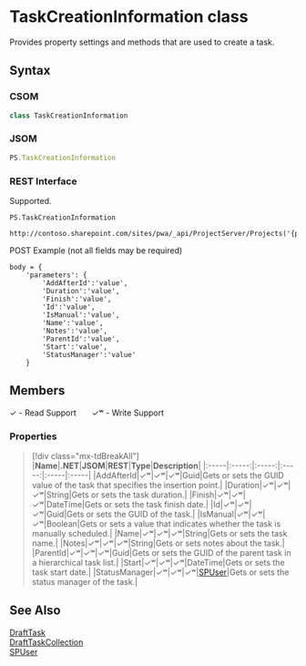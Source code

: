 [comment]: # (Name:TaskCreationInformation)
[comment]: # (Name:Microsoft.ProjectServer.TaskCreationInformation)
[comment]: # (Type:class)
[comment]: # (Status:Verified)

# <a name="name"></a>TaskCreationInformation class

<a name="description"></a>Provides property settings and methods that are used to create a task.

## <a name="syntax"></a>Syntax

### CSOM

```cs
class TaskCreationInformation 
```

### JSOM

```javascript
PS.TaskCreationInformation
```

### REST Interface

Supported.

```
PS.TaskCreationInformation

http://contoso.sharepoint.com/sites/pwa/_api/ProjectServer/Projects('{projectId}')/Draft/Tasks/Add
```
POST Example (not all fields may be required)
```
body = {
	'parameters': {
		'AddAfterId':'value', 
		'Duration':'value', 
		'Finish':'value', 
		'Id':'value', 
		'IsManual':'value', 
		'Name':'value', 
		'Notes':'value', 
		'ParentId':'value', 
		'Start':'value', 
		'StatusManager':'value'		
	}
```

## <a name="members"></a>Members


&#x2713; - Read Support &nbsp;&nbsp;&nbsp;&nbsp;&nbsp;&nbsp;&#x2713;&#x02B7; - Write Support

### <a name="properties"></a>Properties
> [!div class="mx-tdBreakAll"]
|**Name**|**.NET**|**JSOM**|**REST**|**Type**|**Description**|
|:-----|:-----:|:-----:|:-----:|:-----|:-----|
|<a name="AddAfterId"></a>AddAfterId|&#x2713;&#x02B7;|&#x2713;&#x02B7;|&#x2713;&#x02B7;|Guid|Gets or sets the GUID value of the task that specifies the insertion point.|
|<a name="Duration"></a>Duration|&#x2713;&#x02B7;|&#x2713;&#x02B7;|&#x2713;&#x02B7;|String|Gets or sets the task duration.|
|<a name="Finish"></a>Finish|&#x2713;&#x02B7;|&#x2713;&#x02B7;|&#x2713;&#x02B7;|DateTime|Gets or sets the task finish date.|
|<a name="Id"></a>Id|&#x2713;&#x02B7;|&#x2713;&#x02B7;|&#x2713;&#x02B7;|Guid|Gets or sets the GUID of the task.|
|<a name="IsManual"></a>IsManual|&#x2713;&#x02B7;|&#x2713;&#x02B7;|&#x2713;&#x02B7;|Boolean|Gets or sets a value that indicates whether the task is manually scheduled.|
|<a name="Name"></a>Name|&#x2713;&#x02B7;|&#x2713;&#x02B7;|&#x2713;&#x02B7;|String|Gets or sets the task name.|
|<a name="Notes"></a>Notes|&#x2713;&#x02B7;|&#x2713;&#x02B7;|&#x2713;&#x02B7;|String|Gets or sets notes about the task.|
|<a name="ParentId"></a>ParentId|&#x2713;&#x02B7;|&#x2713;&#x02B7;|&#x2713;&#x02B7;|Guid|Gets or sets the GUID of the parent task in a hierarchical task list.|
|<a name="Start"></a>Start|&#x2713;&#x02B7;|&#x2713;&#x02B7;|&#x2713;&#x02B7;|DateTime|Gets or sets the task start date.|
|<a name="StatusManager"></a>StatusManager|&#x2713;&#x02B7;|&#x2713;&#x02B7;|&#x2713;&#x02B7;|[SPUser](https://msdn.microsoft.com/en-us/library/microsoft.sharepoint.spuser.aspx)|Gets or sets the status manager of the task.|

## <a name="seeAlso"></a>See Also

[DraftTask](DraftTask.md)<br/>
[DraftTaskCollection](DraftTaskCollection.md)<br/>
[SPUser](https://msdn.microsoft.com/library/microsoft.sharepoint.spuser.aspx)<br/>
